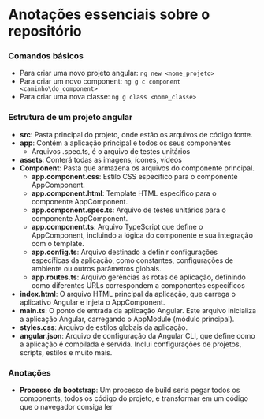# Anotações essenciais sobre o repositório

### Comandos básicos
- Para criar uma novo projeto angular: `ng new <nome_projeto>`
- Para criar um novo component: `ng g c component <caminho\do_component>`
- Para criar uma nova classe: `ng g class <nome_classe>`

### Estrutura de um projeto angular
- **src**: Pasta principal do projeto, onde estão os arquivos de código fonte.
- **app**: Contém a aplicação principal e todos os seus componentes
    - Arquivos .spec.ts, é o arquivo de testes unitários
- **assets**: Conterá todas as imagens, ícones, vídeos
- **Component**: Pasta que armazena os arquivos do componente principal.
    - **app.component.css**: Estilo CSS específico para o componente AppComponent.
    - **app.component.html**: Template HTML específico para o componente AppComponent.
    - **app.component.spec.ts**: Arquivo de testes unitários para o componente AppComponent.
    - **app.component.ts**: Arquivo TypeScript que define o AppComponent, incluindo a lógica do componente e sua integração com o template.
    - **app.config.ts**: Arquivo destinado a definir configurações específicas da aplicação, como constantes, configurações de ambiente ou outros parâmetros globais.
    - **app.routes.ts**: Arquivo gerências as rotas de aplicação, definindo como diferentes URLs correspondem a componentes específicos
- **index.html**: O arquivo HTML principal da aplicação, que carrega o aplicativo Angular e injeta o AppComponent.
- **main.ts**: O ponto de entrada da aplicação Angular. Este arquivo inicializa a aplicação Angular, carregando o AppModule (módulo principal).
- **styles.css**: Arquivo de estilos globais da aplicação.
- **angular.json**: Arquivo de configuração da Angular CLI, que define como a aplicação é compilada e servida. Inclui configurações de projetos, scripts, estilos e muito mais.

### Anotações
- **Processo de bootstrap**: Um processo de build seria pegar todos os components, todos os código do projeto, e transformar em um código que o navegador consiga ler
